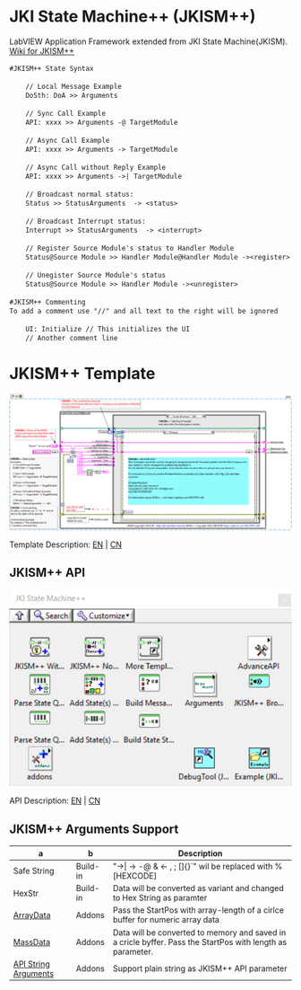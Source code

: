 # JKI State Machine++ (JKISM++)

LabVIEW Application Framework extended from JKI State Machine(JKISM). [Wiki for JKISM++](https://github.com/NEVSTOP-LAB/JKI-State-Machine-Plus-Plus/wiki)

```
#JKISM++ State Syntax

    // Local Message Example
    DoSth: DoA >> Arguments

    // Sync Call Example
    API: xxxx >> Arguments -@ TargetModule

    // Async Call Example
    API: xxxx >> Arguments -> TargetModule

    // Async Call without Reply Example
    API: xxxx >> Arguments ->| TargetModule

    // Broadcast normal status:
    Status >> StatusArguments  -> <status>

    // Broadcast Interrupt status:
    Interrupt >> StatusArguments  -> <interrupt>

    // Register Source Module's status to Handler Module
    Status@Source Module >> Handler Module@Handler Module -><register>

    // Unegister Source Module's status
    Status@Source Module >> Handler Module -><unregister>

#JKISM++ Commenting
To add a comment use "//" and all text to the right will be ignored

    UI: Initialize // This initializes the UI
    // Another comment line
```

# JKISM++ Template
![image](/.doc/JKISM%2B%2B%20With%20Event%20Structure%20Template.png)

Template Description:
[EN](src/help/NEVSTOP/JKI%20State%20Machine%2B%2B/Template%20Description(EN).md) |
[CN](src/help/NEVSTOP/JKI%20State%20Machine%2B%2B/Template%20Description(CN).md)

## JKISM++ API

![image](.doc/JKISM%2B%2B%20Palette.png)

API Description:
[EN](src/help/NEVSTOP/JKI%20State%20Machine%2B%2B/VI%20Description(EN).md) |
[CN](src/help/NEVSTOP/JKI%20State%20Machine%2B%2B/VI%20Description(CN).md)

## JKISM++ Arguments Support

| a | b |Description|
|---|---|---|
| Safe String | Build-in | "->\| -> -@ & <- , ; []{}`"  wil be replaced with %[HEXCODE] |
| HexStr | Build-in | Data will be converted as variant and changed to Hex String as paramter |
|[ArrayData](https://github.com/NEVSTOP-LAB/JKISMPP-Array-Parameter-Support) |Addons|Pass the StartPos with array-length of a cirlce buffer for numeric array data|
|[MassData](https://github.com/NEVSTOP-LAB/JKISMPP-MassData-Parameter-Support) |Addons|Data will be converted to memory and saved in a cricle byffer. Pass the StartPos with length as parameter. |
|[API String Arguments](https://github.com/NEVSTOP-LAB/JKISMPP-API-String-Arugments-Support) |Addons|Support plain string as JKISM++ API parameter|
